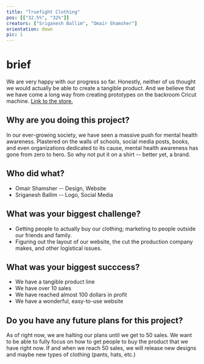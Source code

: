 ```yaml
---
title: "Truefight Clothing"
pos: [["32.5%", "32%"]]
creators: ["Sriganesh Ballim", "Omair Shamsher"]
orientation: down
pic: 1
---
```


# brief
We are very happy with our progress so far. Honestly, neither of us thought we would actually be able to create a tangible product. And we believe that we have come a long way from creating prototypes on the backroom Cricut machine. 
<a href='https://my-store-c94224.creator-spring.com/'> Link to the store. </a>

## Why are you doing this project?
In our ever-growing society, we have seen a massive push for mental health awareness. Plastered on the walls of schools, social media posts, books, and even organizations dedicated to its cause, mental health awareness has gone from zero to hero. So why not put it on a shirt -- better yet, a brand.

## Who did what?
- Omair Shamsher -- Design, Website
- Sriganesh Ballim -- Logo, Social Media

## What was your biggest challenge?
- Getting people to actually buy our clothing; marketing to people outside our friends and family.
- Figuring out the layout of our website, the cut the production company makes, and other logistical issues. 

## What was your biggest succcess?
- We have a tangible product line
- We have over 10 sales
- We have reached almost 100 dollars in profit
- We have a wonderful, easy-to-use website

## Do you have any future plans for this project?
As of right now, we are halting our plans until we get to 50 sales. We want to be able to fully focus on how to get people to buy the product that we have right now. If and when we reach 50 sales, we will release new designs and maybe new types of clothing (pants, hats, etc.)